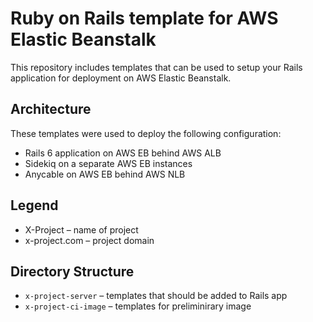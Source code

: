 # Ruby on Rails template for AWS Elastic Beanstalk

This repository includes templates that can be used to setup your Rails application for deployment on AWS Elastic Beanstalk.

## Architecture
These templates were used to deploy the following configuration:

* Rails 6 application on AWS EB behind AWS ALB
* Sidekiq on a separate AWS EB instances
* Anycable on AWS EB behind AWS NLB

## Legend

* X-Project – name of project
* x-project.com – project domain

## Directory Structure

* `x-project-server` – templates that should be added to Rails app
* `x-project-ci-image` – templates for preliminirary image